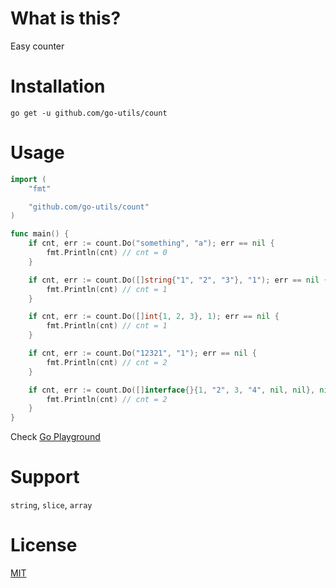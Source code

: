# What is this?
Easy counter

# Installation
```commandline
go get -u github.com/go-utils/count
```

# Usage
```go
import (
	"fmt"

	"github.com/go-utils/count"
)

func main() {
	if cnt, err := count.Do("something", "a"); err == nil {
		fmt.Println(cnt) // cnt = 0
	}

	if cnt, err := count.Do([]string{"1", "2", "3"}, "1"); err == nil {
		fmt.Println(cnt) // cnt = 1
	}

	if cnt, err := count.Do([]int{1, 2, 3}, 1); err == nil {
		fmt.Println(cnt) // cnt = 1
	}

	if cnt, err := count.Do("12321", "1"); err == nil {
		fmt.Println(cnt) // cnt = 2
	}

	if cnt, err := count.Do([]interface{}{1, "2", 3, "4", nil, nil}, nil); err == nil {
		fmt.Println(cnt) // cnt = 2
	}
}
```

Check [Go Playground](https://play.golang.org/p/Yee5NWWEx-q)

# Support
`string`, `slice`, `array`

# License
[MIT](./LICENSE)
